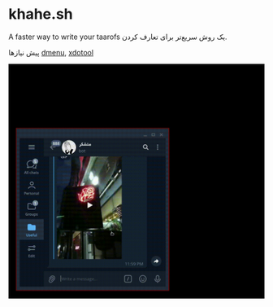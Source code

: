 # khahe.sh
A faster way to write your taarofs
یک روش سریع‌تر برای تعارف کردن.

پیش نیازها
[dmenu](https://tools.suckless.org/dmenu/), [xdotool](https://github.com/jordansissel/xdotool)

![khsh](./demo.gif)

